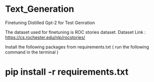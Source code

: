 # Text_Generation
Finetuning Distilled Gpt-2 for Test Genration

The dataset used for finetuning is ROC stories dataset.
Dataset Link : https://cs.rochester.edu/nlp/rocstories/

Install the following packages from requirements.txt ( run the following command in the terminal )
# pip install -r requirements.txt

